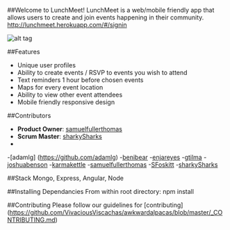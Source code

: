 ##Welcome to LunchMeet!
LunchMeet is a web/mobile friendly app that allows users to create and join events happening in their community. 
http://lunchmeet.herokuapp.com/#/signin

![alt tag](https://raw.github.com/VivaciousViscachas/awkwardalpacas/master/client/assets/lunchmeet.png)

##Features
- Unique user profiles 
- Ability to create events / RSVP to events you wish to attend
- Text reminders 1 hour before chosen events
- Maps for every event location
- Ability to view other event attendees
- Mobile friendly responsive design

##Contributors

  - __Product Owner__: [samuelfullerthomas](https://github.com/samuelfullerthomas)
  - __Scrum Master__: [sharkySharks](https://github.com/sharkySharks)
  - 
-[adamlg] (https://github.com/adamlg)
-[benibear](https://github.com/benibear) 
-[enjareyes](https://github.com/enjareyes)
-[gtilma](https://github.com/gtilma)
-[joshuabenson](https://github.com/joshuabenson)
-[karmakettle](https://github.com/karmakettle)
-[samuelfullerthomas](https://github.com/samuelfullerthomas)
-[SFoskitt](https://github.com/SFoskitt)
-[sharkySharks](https://github.com/sharkySharks)

##Stack
Mongo, Express, Angular, Node

##Installing Dependancies
From within root directory:  npm install

##Contributing
Please follow our guidelines for [contributing] (https://github.com/VivaciousViscachas/awkwardalpacas/blob/master/_CONTRIBUTING.md)

